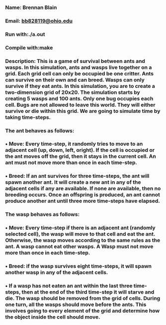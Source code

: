 
### Name: Brennan Blain

### Email: bb828119@ohio.edu

### Run with:./a.out
### Compile with:make

### Description: This is a game of survival between ants and wasps. In this simulation, ants and wasps live together on a grid. Each grid cell can only be occupied be one critter. Ants can survive on their own and can breed. Wasps can only survive if they eat ants. In this simulation, you are to create a two-dimension grid of 20x20. The simulation starts by creating 5 wasps and 100 ants. Only one bug occupies each cell. Bugs are not allowed to leave this world. They will either survive or die within this grid. We are going to simulate time by taking time-steps.
### The ant behaves as follows:
### • Move: Every time-step, it randomly tries to move to an adjacent cell (up, down, left, oright). If the cell is occupied or the ant moves off the grid, then it stays in the current cell. An ant must not move more than once in each time-step.
### • Breed: If an ant survives for three time-steps, the ant will spawn another ant. It will create a new ant in any of the adjacent cells if any are available. If none are available, then no breeding occurs. Once an offspring is produced, an ant cannot produce another ant until three more time-steps have elapsed.
### The wasp behaves as follows:
### • Move: Every time-step if there is an adjacent ant (randomly selected cell), the wasp will move to that cell and eat the ant. Otherwise, the wasp moves according to the same rules as the ant. A wasp cannot eat other wasps. A Wasp must not move more than once in each time-step.
### • Breed: if the wasp survives eight time-steps, it will spawn another wasp in any of the adjacent cells.
### • If a wasp has not eaten an ant within the last three time-steps, then at the end of the third time-step it will starve and die. The wasp should be removed from the grid of cells. During one turn, all the wasps should move before the ants. This involves going to every element of the grid and determine how the object inside the cell should move.

